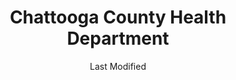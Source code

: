 ---
layout: location-page
date: Last Modified
description: "Local COVID-19 testing is available at Chattooga County Health Department in Summerville, Georgia, USA."
permalink: "locations/georgia/summerville/chattooga-county-health-department/"
tags:
  - locations
  - georgia
title: Chattooga County Health Department
uniqueName: chattooga-county-health-department
state: Georgia
stateAbbr: GA
hood: "Summerville"
address: "60 Farrar Drive"
city: "Summerville"
zip: "30747"
zipsNearby: "30701 30703 30705 30707 30708 30710 30711 30719 30720 30721 30722 30724 30725 30726 30728 30730 30731 30732 30733 30734 30735 30736 30738 30739 30740 30741 30742 30746 30747 30751 30752 30753 30755 30756 30757 30750 37302 37401 37402 37403 37404 37405 37406 37407 37408 37409 37410 37411 37412 37414 37415 37416 37419 37421 37422 37424 37450 37311 37312 37320 37323 37364 37315 37318 37340 37341 37343 37351 37347 37350 37353 37356 37361 37316 37362 37363 37365 37374 37375 37383 37376 37377 37379 37384 37380 37387 37396 37397 35950 35951 36250 35954 35956 35957 35740 35958 35959 35960 36254 35961 35962 35963 36257 35964 35744 36261 35745 35966 35967 35968 36262 35971 35901 35902 35903 35904 35905 35906 35907 35972 35973 35974 35747 35975 35976 35748 36264 35978 35979 35751 35752 35980 35981 36265 35755 35983 35984 36269 35760 36271 35764 36272 35765 35766 35986 35768 35769 35771 36275 35987 35746 35772 35988 35774 35989 35990 36277 36279 35776 30101 30102 30103 30104 30105 30106 30168 30107 30109 30110 30113 30114 30115 30120 30121 30123 30124 30125 30522 30111 30129 30132 30157 30133 30134 30135 30154 30539 30536 30540 30137 30541 30138 30139 30140 30141 30142 30143 30144 30152 30156 30160 31144 30145 30146 30147 30148 30006 30007 30008 30060 30061 30062 30063 30064 30065 30066 30067 30068 30069 30090 30150 30151 30127 30153 30149 30161 30162 30163 30164 30165 30171 30172 30173 30175 30176 30177 30178 30179 30180 30182 30183 30184 30188 30189 36210" 
mapUrl: "http://maps.apple.com/?q=Chattooga+County+Health+Department&address=60+Farrar+Drive,Summerville,Georgia,30747"
locationType: Drive-thru
phone: "706-857-3471"
website: "https://dph.georgia.gov/locations/chattooga-county-health-department"
onlineBooking: undefined
closed: undefined
closedUpdate: May 23rd, 2020
notes: "By appointment only."
days: Tuesdays
hours: 9AM-4PM
ctaMessage: Learn more
ctaUrl: "https://dph.georgia.gov/locations/chattooga-county-health-department"
---